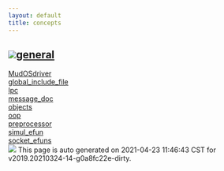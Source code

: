 ```yaml
---
layout: default
title: concepts
---
```



<h2 class="border-bottom py-3 text-uppercase">
  <img src="https://cdnjs.cloudflare.com/ajax/libs/octicons/8.5.0/svg/bookmark.svg"><a class='text-secondary' name="general" href="#general">general</a>
</h2>

<div class='row'>
<div class='col-sm-4 col-md-3 col-lg-3 col-xl-2'>
<div><a href='general/MudOSdriver.html'>MudOSdriver</a></div>
</div>
<div class='col-sm-4 col-md-3 col-lg-3 col-xl-2'>
<div><a href='general/global_include_file.html'>global_include_file</a></div>
</div>
<div class='col-sm-4 col-md-3 col-lg-3 col-xl-2'>
<div><a href='general/lpc.html'>lpc</a></div>
</div>
<div class='col-sm-4 col-md-3 col-lg-3 col-xl-2'>
<div><a href='general/message_doc.html'>message_doc</a></div>
</div>
<div class='col-sm-4 col-md-3 col-lg-3 col-xl-2'>
<div><a href='general/objects.html'>objects</a></div>
</div>
<div class='col-sm-4 col-md-3 col-lg-3 col-xl-2'>
<div><a href='general/oop.html'>oop</a></div>
</div>
<div class='col-sm-4 col-md-3 col-lg-3 col-xl-2'>
<div><a href='general/preprocessor.html'>preprocessor</a></div>
</div>
<div class='col-sm-4 col-md-3 col-lg-3 col-xl-2'>
<div><a href='general/simul_efun.html'>simul_efun</a></div>
</div>
<div class='col-sm-4 col-md-3 col-lg-3 col-xl-2'>
<div><a href='general/socket_efuns.html'>socket_efuns</a></div>
</div>
</div>

<div class="alert alert-info my-4" role="alert">
    <img src="https://cdnjs.cloudflare.com/ajax/libs/octicons/8.5.0/svg/info.svg">
    This page is auto generated on 2021-04-23 11:46:43 CST for v2019.20210324-14-g0a8fc22e-dirty.</a>
</div>

